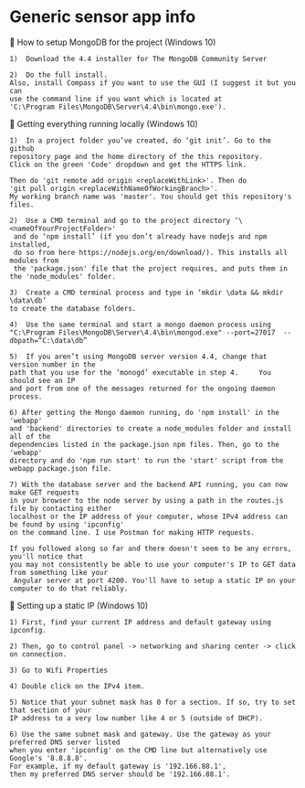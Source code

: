 # Generic sensor app info

🚩 How to setup MongoDB for the project (Windows 10)

    1)	Download the 4.4 installer for The MongoDB Community Server

    2)	Do the full install. 
    Also, install Compass if you want to use the GUI (I suggest it but you can 
    use the command line if you want which is located at 
    'C:\Program Files\MongoDB\Server\4.4\bin\mongo.exe'). 

🚩 Getting everything running locally (Windows 10)

    1)	In a project folder you’ve created, do ‘git init’. Go to the github 
    repository page and the home directory of the this repository. 
    Click on the green 'Code' dropdown and get the HTTPS link. 

    Then do 'git remote add origin <replaceWithLink>'. Then do  
    'git pull origin <replaceWithNameOfWorkingBranch>'. 
    My working branch name was 'master'. You should get this repository's files. 

    2)	Use a CMD terminal and go to the project directory ‘\<nameOfYourProjectFolder>'
     and do ‘npm install’ (if you don’t already have nodejs and npm installed, 
     do so from here https://nodejs.org/en/download/). This installs all modules from 
     the 'package.json' file that the project requires, and puts them in the 'node_modules' folder. 

    3)	Create a CMD terminal process and type in ‘mkdir \data && mkdir \data\db’ 
    to create the database folders. 

    4)	Use the same terminal and start a mongo daemon process using 
    "C:\Program Files\MongoDB\Server\4.4\bin\mongod.exe" --port=27017  --dbpath=“C:\data\db”

    5)	If you aren’t using MongoDB server version 4.4, change that version number in the 
    path that you use for the ‘monogd’ executable in step 4.     You should see an IP 
    and port from one of the messages returned for the ongoing daemon process. 

    6) After getting the Mongo daemon running, do 'npm install' in the 'webapp' 
    and 'backend' directories to create a node_modules folder and install all of the
    dependencies listed in the package.json npm files. Then, go to the 'webapp' 
    directory and do 'npm run start' to run the 'start' script from the webapp package.json file. 

    7) With the database server and the backend API running, you can now make GET requests 
    in your browser to the node server by using a path in the routes.js file by contacting either 
    localhost or the IP address of your computer, whose IPv4 address can be found by using 'ipconfig' 
    on the command line. I use Postman for making HTTP requests.

    If you followed along so far and there doesn't seem to be any errors, you'll notice that 
    you may not consistently be able to use your computer's IP to GET data from something like your
     Angular server at port 4200. You'll have to setup a static IP on your computer to do that reliably. 

🌲 Setting up a static IP (Windows 10)

    1) First, find your current IP address and default gateway using ipconfig.

    2) Then, go to control panel -> networking and sharing center -> click on connection.

    3) Go to Wifi Properties

    4) Double click on the IPv4 item.

    5) Notice that your subnet mask has 0 for a section. If so, try to set that section of your 
    IP address to a very low number like 4 or 5 (outside of DHCP). 

    6) Use the same subnet mask and gateway. Use the gateway as your preferred DNS server listed 
    when you enter 'ipconfig' on the CMD line but alternatively use Google's '8.8.8.8'.  
    For example, if my default gateway is '192.166.88.1', 
    then my preferred DNS server should be '192.166.88.1'. 




